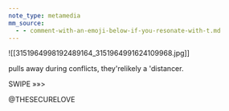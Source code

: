 ```yaml
---
note_type: metamedia
mm_source:
  - - comment-with-an-emoji-below-if-you-resonate-with-t.md
---
```


![[3151964998192489164_3151964991624109968.jpg]]

pulls away during conflicts,
they'relikely a 'distancer.

SWIPE »»>

@THESECURELOVE

